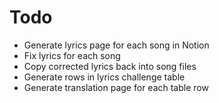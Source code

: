 # Todo

- Generate lyrics page for each song in Notion
- Fix lyrics for each song
- Copy corrected lyrics back into song files
- Generate rows in lyrics challenge table
- Generate translation page for each table row
